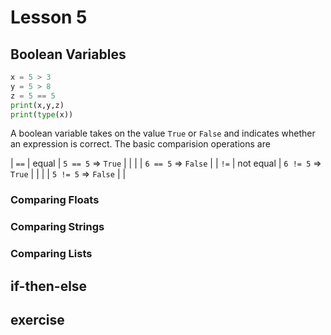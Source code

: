 # Lesson 5

## Boolean Variables

```python
x = 5 > 3
y = 5 > 8
z = 5 == 5
print(x,y,z)
print(type(x))
```

A boolean variable takes on the value `True` or `False` and 
indicates whether an expression is correct.  The basic 
comparision operations are

| `==` | equal     | `5 == 5` => `True`  |
|      |           | `6 == 5` => `False` |
| `!=` | not equal | `6 != 5` => `True`  |
|      |           | `5 != 5` => `False` |
|

### Comparing Floats

### Comparing Strings

### Comparing Lists

## if-then-else

## exercise

